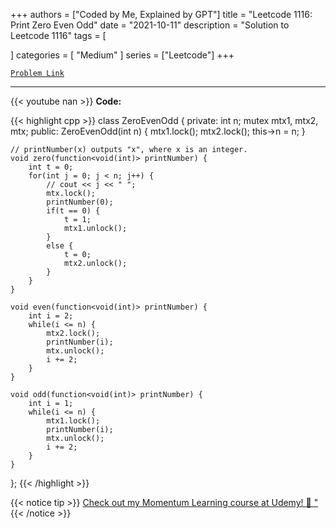 
+++
authors = ["Coded by Me, Explained by GPT"]
title = "Leetcode 1116: Print Zero Even Odd"
date = "2021-10-11"
description = "Solution to Leetcode 1116"
tags = [
    
]
categories = [
    "Medium"
]
series = ["Leetcode"]
+++



[`Problem Link`](https://leetcode.com/problems/print-zero-even-odd/description/)

---
{{< youtube nan >}}
**Code:**

{{< highlight cpp >}}
class ZeroEvenOdd {
private:
    int n;
    mutex mtx1, mtx2, mtx;
public:
    ZeroEvenOdd(int n) {
        mtx1.lock();
        mtx2.lock();
        this->n = n;
    }

    // printNumber(x) outputs "x", where x is an integer.
    void zero(function<void(int)> printNumber) {
        int t = 0;
        for(int j = 0; j < n; j++) {
            // cout << j << " ";
            mtx.lock();
            printNumber(0);
            if(t == 0) {
                t = 1;
                mtx1.unlock();         
            }
            else {
                t = 0;
                mtx2.unlock();            
            }            
        }
    }

    void even(function<void(int)> printNumber) {
        int i = 2;
        while(i <= n) {
            mtx2.lock();
            printNumber(i);
            mtx.unlock();
            i += 2;
        }
    }

    void odd(function<void(int)> printNumber) {
        int i = 1;
        while(i <= n) {
            mtx1.lock();
            printNumber(i);        
            mtx.unlock();
            i += 2;
        }
    }
};
{{< /highlight >}}



{{< notice tip >}}
[Check out my Momentum Learning course at Udemy! 🚀 "](https://www.udemy.com/course/blind-75-the-data-structures-and-algorithms-essentials/)
{{< /notice >}}

